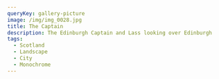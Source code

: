 ```yaml
---
queryKey: gallery-picture
image: /img/img_0028.jpg
title: The Captain
description: The Edinburgh Captain and Lass looking over Edinburgh
tags:
  - Scotland
  - Landscape
  - City
  - Monochrome
---
```

